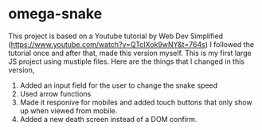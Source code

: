 # omega-snake
This project is based on a Youtube tutorial by Web Dev Simplified (https://www.youtube.com/watch?v=QTcIXok9wNY&t=764s) I followed the tutorial once and after that, made this version myself. 
This is my first large JS project using mustiple files.
Here are the things that I changed in this version,

1. Added an input field for the user to change the snake speed
2. Used arrow functions
3. Made it responive for mobiles and added touch buttons that only show up when viewed from mobile.
4. Added a new death screen instead of a DOM confirm.
